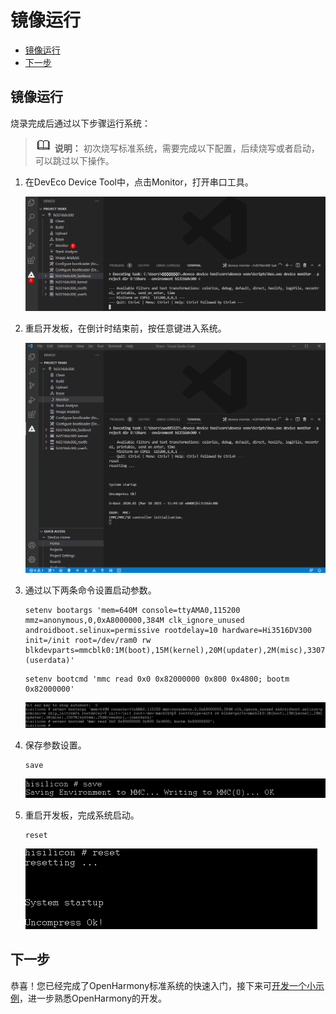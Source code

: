 # 镜像运行<a name="ZH-CN_TOPIC_0000001142160948"></a>

- [镜像运行](#section153991115191314)
- [下一步](#section5600113114323)

## 镜像运行<a name="section153991115191314"></a>

烧录完成后通过以下步骤运行系统：

>![](../public_sys-resources/icon-note.gif) **说明：** 
>初次烧写标准系统，需要完成以下配置，后续烧写或者启动，可以跳过以下操作。

1.  在DevEco Device Tool中，点击Monitor，打开串口工具。

    ![](figure/open-the-serial-port-tool.png)

2.  重启开发板，在倒计时结束前，按任意键进入系统。

    ![](figure/press-any-key-to-enter-the-system.gif)

3.  通过以下两条命令设置启动参数。

    ```
    setenv bootargs 'mem=640M console=ttyAMA0,115200 mmz=anonymous,0,0xA8000000,384M clk_ignore_unused androidboot.selinux=permissive rootdelay=10 hardware=Hi3516DV300 init=/init root=/dev/ram0 rw blkdevparts=mmcblk0:1M(boot),15M(kernel),20M(updater),2M(misc),3307M(system),256M(vendor),-(userdata)'
    ```

    ```
    setenv bootcmd 'mmc read 0x0 0x82000000 0x800 0x4800; bootm 0x82000000'
    ```

    ![](figure/start.png)

4.  保存参数设置。

    ```
    save
    ```

    ![](figure/Save-the-parameter-settings.png)

5.  重启开发板，完成系统启动。

    ```
    reset
    ```

    ![](figure/start-the-system.png)


## 下一步<a name="section5600113114323"></a>
恭喜！您已经完成了OpenHarmony标准系统的快速入门，接下来可[开发一个小示例](../guide/device-clock-guide.md)，进一步熟悉OpenHarmony的开发。
